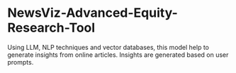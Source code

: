 # NewsViz-Advanced-Equity-Research-Tool
Using LLM, NLP techniques and vector databases, this model help to generate insights from online articles. Insights are generated based on user prompts.

